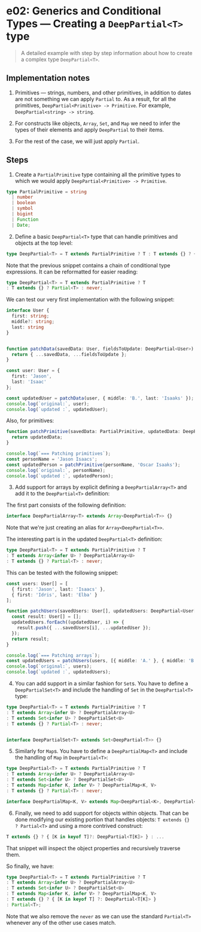 # e02: Generics and Conditional Types &mdash; Creating a `DeepPartial<T>` type
> A detailed example with step by step information about how to create a complex type `DeepPartial<T>`.


## Implementation notes
1. Primitives &mdash; strings, numbers, and other primitives, in addition to dates are not something we can apply `Partial` to. As a result, for all the primitives, `DeepPartial<Primitive> -> Primitive`. For example, `DeepPartial<string> -> string`.

2. For constructs like objects, `Array`, `Set`, and `Map` we need to infer the types of their elements and apply `DeepPartial` to their items.

3. For the rest of the case, we will just apply `Partial`.

## Steps
1. Create a `PartialPrimitive` type containing all the primitive types to which we would apply `DeepPartial<Primitive> -> Primitive`.

```typescript
type PartialPrimitive = string
  | number
  | boolean
  | symbol
  | bigint
  | Function
  | Date;
```

2. Define a basic `DeepPartial<T>` type that can handle primitives and objects at the top level:

```typescript
type DeepPartial<T> = T extends PartialPrimitive ? T : T extends {} ? { [K in keyof T] ?: DeepPartial<T[K]> } : Partial<T>;
```

Note that the previous snippet contains a chain of conditional type expressions. It can be reformatted for easier reading:

```typescript
type DeepPartial<T> = T extends PartialPrimitive ? T
: T extends {} ? Partial<T> : never;
```

We can test our very first implementation with the following snippet:

```typescript
interface User {
  first: string;
  middle?: string;
  last: string
}


function patchData(savedData: User, fieldsToUpdate: DeepPartial<User>) {
  return { ...savedData, ...fieldsToUpdate };
}

const user: User = {
  first: 'Jason',
  last: 'Isaac'
};

const updatedUser = patchData(user, { middle: 'B.', last: 'Isaaks' });
console.log(`original:`, user);
console.log(`updated :`, updatedUser);
```

Also, for primitives:

```typescript
function patchPrimitive(savedData: PartialPrimitive, updatedData: DeepPartial<PartialPrimitive>) {
  return updatedData;
}

console.log(`=== Patching primitives`);
const personName = 'Jason Isaacs';
const updatedPerson = patchPrimitive(personName, 'Oscar Isaaks');
console.log(`original:`, personName);
console.log(`updated :`, updatedPerson);
```

3. Add support for arrays by explicit defining a `DeepPartialArray<T>` and add it to the `DeepPartial<T>` definition:

The first part consists of the following definition:

```typescript
interface DeepPartialArray<T> extends Array<DeepPartial<T>> {}
```

Note that we're just creating an alias for `Array<DeepPartial<T>>`.

The interesting part is in the updated `DeepPartial<T>` definition:

```typescript
type DeepPartial<T> = T extends PartialPrimitive ? T
: T extends Array<infer U> ? DeepPartialArray<U>
: T extends {} ? Partial<T> : never;
```

This can be tested with the following snippet:

```typescript
const users: User[] = [
  { first: 'Jason', last: 'Isaacs' },
  { first: 'Idris', last: 'Elba' }
];

function patchUsers(savedUsers: User[], updatedUsers: DeepPartial<User[]>) {
  const result: User[] = [];
  updatedUsers.forEach((updatedUser, i) => {
    result.push({ ...savedUsers[i], ...updatedUser });
  });
  return result;
}

console.log(`=== Patching arrays`);
const updatedUsers = patchUsers(users, [{ middle: 'A.' }, { middle: 'B.' }]);
console.log(`original:`, users);
console.log(`updated :`, updatedUsers);
```

4. You can add support in a similar fashion for `Set`s. You have to define a `DeepPartialSet<T>` and include the handling of `Set` in the `DeepPartial<T>` type:

```typescript
type DeepPartial<T> = T extends PartialPrimitive ? T
: T extends Array<infer U> ? DeepPartialArray<U>
: T extends Set<infer U> ? DeepPartialSet<U>
: T extends {} ? Partial<T> : never;


interface DeepPartialSet<T> extends Set<DeepPartial<T>> {}
```

5. Similarly for `Map`s. You have to define a `DeepPartialMap<T>` and include the handling of `Map` in `DeepPartial<T>`:

```typescript
type DeepPartial<T> = T extends PartialPrimitive ? T
: T extends Array<infer U> ? DeepPartialArray<U>
: T extends Set<infer U> ? DeepPartialSet<U>
: T extends Map<infer K, infer V> ? DeepPartialMap<K, V>
: T extends {} ? Partial<T> : never;

interface DeepPartialMap<K, V> extends Map<DeepPartial<K>, DeepPartial<V>> {}
```

6. Finally, we need to add support for objects within objects. That can be done modifying our existing portion that handles objects: `T extends {} ? Partial<T>` and using a more contrived construct:

```typescript
T extends {} ? { [K in keyof T]?: DeepPartial<T[K]> } : ...
```

That snippet will inspect the object properties and recursively traverse them.

So finally, we have:

```typescript
type DeepPartial<T> = T extends PartialPrimitive ? T
: T extends Array<infer U> ? DeepPartialArray<U>
: T extends Set<infer U> ? DeepPartialSet<U>
: T extends Map<infer K, infer V> ? DeepPartialMap<K, V>
: T extends {} ? { [K in keyof T] ?: DeepPartial<T[K]> }
: Partial<T>;
```

Note that we also remove the `never` as we can use the standard `Partial<T>` whenever any of the other use cases match.

